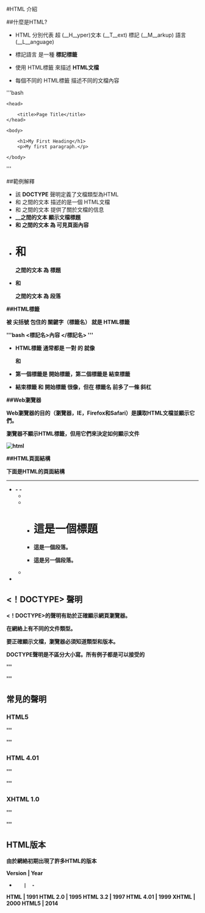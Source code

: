#HTML 介紹

##什麼是HTML?

- HTML 分別代表 超 (__H__yper)文本 (__T__ext) 標記 (__M__arkup) 語言 (__L__anguage)

- 標記語言 是一種 __標記標籤__

- 使用 HTML標籤 來描述 __HTML文檔__

- 每個不同的 HTML標籤 描述不同的文檔內容

'''bash
<!DOCTYPE html>
<html>

	<head>

		<title>Page Title</title>
	</head>

	<body>

		<h1>My First Heading</h1>
		<p>My first paragraph.</p>

	</body>
</html>
'''

##範例解釋

- 該 __DOCTYPE__ 聲明定義了文檔類型為HTML
- __<html>__  和 __</html>__ 之間的文本 描述的是一個 HTML文檔
- __<head>__  和 __</head>__ 之間的文本 提供了關於文檔的信息
- __<title>__ 和 __</title>__之間的文本 顯示文檔標題
- __<body>__  和 __</body>__ 之間的文本 為 可見頁面內容
- __<h1>__    和 __</h1>__   之間的文本 為 標題
- __<p>__     和 __</p>__    之間的文本 為 段落


##HTML標籤

被 __尖括號__ 包住的 關鍵字（標籤名） 就是 HTML標籤

'''bash
<標記名>內容 </標記名>
'''

- __HTML標籤__ 通常都是 __一對__ 的 就像 <p> 和 </p>

- 第一個標籤是 __開始標籤__，第二個標籤是 __結束標籤__

- 結束標籤 和 開始標籤 很像，但在 __標籤名__ 前多了一條 __斜杠__

##Web瀏覽器

Web瀏覽器的目的（瀏覽器，IE，Firefox和Safari）是讀取HTML文檔並顯示它們。

瀏覽器不顯示HTML標籤，但用它們來決定如何顯示文件

![html](http://www.w3schools.com/html/img_chrome.png)

##HTML頁面結構

下面是HTML的頁面結構

___

- <html>
  - <head>
    - <title> 頁面標題 </title>

  - </head>
  - <body>

    - <h1> 這是一個標題 </h1>
    - <p> 這是一個段落。 </p>
    - <p> 這是另一個段落。 </p>

  - </body>
- </html>

## <！DOCTYPE> 聲明

<！DOCTYPE>的聲明有助於正確顯示網頁瀏覽器。

在網絡上有不同的文件類型。

要正確顯示文檔，瀏覽器必須知道類型和版本。

DOCTYPE聲明是不區分大小寫。所有例子都是可以接受的

'''
<!DOCTYPE html>

<!DOCTYPE HTML>

<!doctype html>

<!Doctype Html>
'''

## 常見的聲明

### HTML5

'''
<!DOCTYPE html>
'''

### HTML 4.01

'''
<!DOCTYPE HTML PUBLIC "-//W3C//DTD HTML 4.01 Transitional//EN" "http://www.w3.org/TR/html4/loose.dtd">
'''

### XHTML 1.0

'''
<!DOCTYPE html PUBLIC "-//W3C//DTD XHTML 1.0 Transitional//EN" "http://www.w3.org/TR/xhtml1/DTD/xhtml1-transitional.dtd">
'''

## HTML版本

由於網絡初期出現了許多HTML的版本

Version  	| Year
 -        |  -
HTML    	| 1991
HTML 2.0  |	1995
HTML 3.2	| 1997
HTML 4.01 |	1999
XHTML   	| 2000
HTML5	    | 2014
